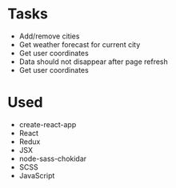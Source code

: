<h1>Tasks</h1>
<ul>
  <li>Add/remove cities</li>
  <li>Get weather forecast for current city</li>
  <li>Get user coordinates</li>
  <li>Data should not disappear after page refresh</li>
  <li>Get user coordinates</li>
</ul>

<h1>Used</h1>
<ul>
  <li>create-react-app</li>
  <li>React</li>
  <li>Redux</li>
  <li>JSX</li>
  <li>node-sass-chokidar</li>
  <li>SCSS</li>
  <li>JavaScript</li>
</ul>